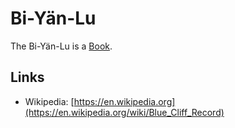 # Bi-Yän-Lu

The Bi-Yän-Lu is a [Book](700054.md).

## Links

- Wikipedia: [https://en.wikipedia.org](https://en.wikipedia.org/wiki/Blue_Cliff_Record)
